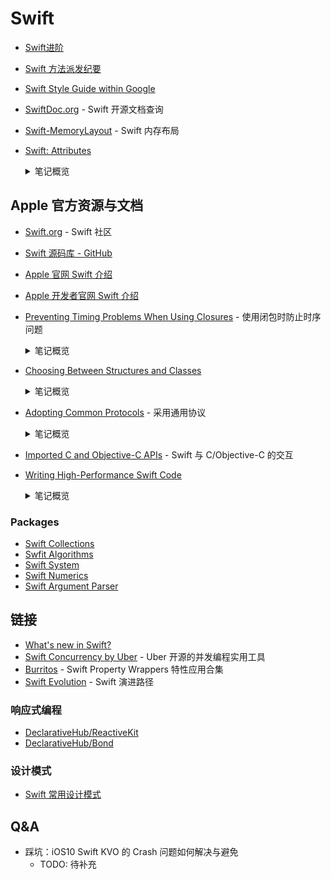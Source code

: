 # Swift

- [Swift进阶](./advanced-swift.md)
- [Swift 方法派发纪要](./programming-languages/swift/swift-method-dispatch-notes.md)
- [Swift Style Guide within Google](https://google.github.io/swift/)
- [SwiftDoc.org](https://swiftdoc.org/) - Swift 开源文档查询
- [Swift-MemoryLayout](https://github.com/TannerJin/Swift-MemoryLayout) - Swift 内存布局
- [Swift: Attributes](https://docs.swift.org/swift-book/ReferenceManual/Attributes.html)
  <details>
    <summary>笔记概览</summary>
    
    - Declaration Attributes
      - available
      - discardableResult
      - dynamicCallable
      - dynamicMemberLookup
      - frozen
      - GKInspectable
      - inlinable
      - main
      - nonobjc
      - NSApplicationMain
      - NSCopying
      - NSManaged
      - objc
      - objcMembers
      - propertyWrapper
      - requires_stored_property_inits
      - testable
      - UIApplicationMain
      - usableFromInline
      - warn_unqualified_access
      - Declaration Attributes Used by Interface Builder
    - Type Attributes
      - autoclosure
      - convention
      - escaping
    - Switch Case Attributes
      - unknown
  </details>

## Apple 官方资源与文档

- [Swift.org](https://swift.org/) - Swift 社区
- [Swift 源码库 - GitHub](https://github.com/apple/swift)
- [Apple 官网 Swift 介绍](https://www.apple.com.cn/swift/)
- [Apple 开发者官网 Swift 介绍](https://developer.apple.com/swift/)

- [Preventing Timing Problems When Using Closures](https://developer.apple.com/documentation/swift/preventing_timing_problems_when_using_closures) - 使用闭包时防止时序问题

  <details>
    <summary>笔记概览</summary>

    - 了解同步和异步调用的结果（`@escaping` ?)
    - 不要在多次调用的闭包中编写进行一次性更改的代码（e.g: `FileHandle.close`)
    - 不要将关键代码置于可能不被调用的闭包中

  </details>

- [Choosing Between Structures and Classes](https://developer.apple.com/documentation/swift/choosing_between_structures_and_classes)

  <details>
    <summary>笔记概览</summary>

    - Use structures by default.
    - Use classes when you need Objective-C interoperability.
    - Use classes when you need to control the identity of the data you're modeling.
    - Use structures along with protocols to adopt behavior by sharing implementations.

  </details>

- [Adopting Common Protocols](https://developer.apple.com/documentation/swift/adopting_common_protocols) - 采用通用协议

  <details>
    <summary>笔记概览</summary>

    - Conform Automatically to Equatable and Hashable
    - Conform Manually to Equatable and Hashable
      - Use All Significant Properties for Equatable and Hashable
    - Customize NSObject Subclass Behavior
        > If you override one of these declarations, you must also override the other to maintain that guarantee.
    
    > ⚠️ Important
    > 
    > Always use the same properties in both your == and hash(into:) methods. 
    > Using different groups of properties in the two methods can lead to unexpected behavior or performance when using your custom type in sets and dictionaries.

  </details>

- [Imported C and Objective-C APIs](https://developer.apple.com/documentation/swift/imported_c_and_objective-c_apis) - Swift 与 C/Objective-C 的交互

- [Writing High-Performance Swift Code](https://github.com/apple/swift/blob/main/docs/OptimizationTips.rst)

  <details>
    <summary>笔记概览</summary>

    - 开启编译优化选项: `-Onone` `-O` `-Osize`
    - 开启 WMO 编译选项：`-whole-module-optimization`
    - 减少动态派发：`final` `private/fileprivate` `internal`
    - 高效使用容器集合类型: `ContiguousArray`、尽可能修改原容器对象、在集合中使用值类型（「深拷贝耗能的大对象」除外）
    - 非溢出封装计算操作：`&+`, `&-`, `&*`
    - 范型的声明和使用在同一个模块内，以便编译时特化
    - 深拷贝耗性能的值类型采用`需时拷贝`（COW）语义封装。[Code](https://gist.github.com/Binlogo/533e357c8ea6260e4c2b2e786dc522d4)
    - 仅供类对象实现的协议显式标注：AnyObject
    - 非逃逸闭包采用参数传递，避免上下文捕获

  </details>

### Packages

- [Swift Collections](https://github.com/apple/swift-collections)
- [Swfit Algorithms](https://github.com/apple/swift-algorithms)
- [Swift System](https://github.com/apple/swift-system)
- [Swift Numerics](https://github.com/apple/swift-numerics)
- [Swift Argument Parser](https://github.com/apple/swift-argument-parser)
## 链接

- [What's new in Swift?](https://www.whatsnewinswift.com/)
- [Swift Concurrency by Uber](https://github.com/uber/swift-concurrency) - Uber 开源的并发编程实用工具
- [Burritos](https://github.com/guillermomuntaner/Burritos) - Swift Property Wrappers 特性应用合集
- [Swift Evolution](https://apple.github.io/swift-evolution/) - Swift 演进路径

### 响应式编程

- [DeclarativeHub/ReactiveKit](https://github.com/DeclarativeHub/ReactiveKit)
- [DeclarativeHub/Bond](https://github.com/DeclarativeHub/Bond)

### 设计模式

- [Swift 常用设计模式](https://refactoringguru.cn/design-patterns/swift)

## Q&A

- 踩坑：iOS10 Swift KVO 的 Crash 问题如何解决与避免
  - TODO: 待补充